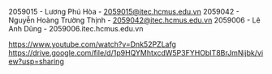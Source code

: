 2059015 - Lương Phú Hòa - 2059015@itec.hcmus.edu.vn
2059042 - Nguyễn Hoàng Trường Thịnh - 2059042@itec.hcmus.edu.vn
2059006 - Lê Anh Dũng - 2059006.itec.hcmus.edu.vn

https://www.youtube.com/watch?v=Dnk52PZLafg
https://drive.google.com/file/d/1p9HQYMhtxcdW5P3FYHObIT8BrJmNijbk/view?usp=sharing